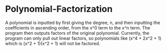 Polynomial-Factorization
========================

A polynomial is inputted by first giving the degree, n, and then inputting the coefficients in ascending order, from the x^0 term to the x^n term. The program then outputs factors of the original polynomial. Currently, the program can only pull out linear factors, so polynomials like (x^4 + 2x^2 + 1) which is (x^2 + 1)(x^2 + 1) will not be factored.
